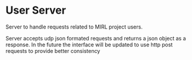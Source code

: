 # User Server
Server to handle requests related to MIRL project users. 

Server accepts udp json formated requests and returns a json object as a response. In the future the interface will be updated to use http post requests to provide better consistency
